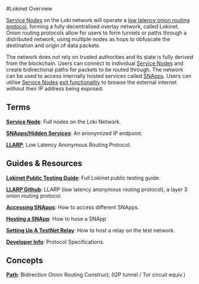 #Lokinet Overview

[Service Nodes](../ServiceNodes/SNOverview.md) on the Loki network will operate a [low latency onion routing protocol](../Lokinet/LLARP.md), forming a fully decentralised overlay network, called Lokinet. Onion routing protocols allow for users to form tunnels or paths through a distributed network, using multiple nodes as hops to obfuscate the destination and origin of data packets.  

The network does not rely on trusted authorities and its state is fully derived from the blockchain.  Users can connect to individual [Service Nodes](../ServiceNodes/SNOverview.md) and create bidirectional paths for packets to be routed through.  The network can be used to access internally hosted services called [SNApps](../Lokinet/SNApps.md). Users can utilise [Service Nodes](../ServiceNodes/SNOverview.md) [exit functionality](/ServiceNodes/ServiceNodeFunctions/#exit-nodes) to browse the external internet without their IP address being exposed.



## Terms

**[Service Node](../ServiceNodes/SNOverview.md)**: Full nodes on the Loki Network.

**[SNApps/Hidden Services](../Lokinet/SNApps.md)**: An anonymized IP endpoint.

**[LLARP](../Lokinet/LLARP.md)**: Low Latency Anonymous Routing Protocol.

## Guides & Resources

**[Lokinet Public Testing Guide](../Lokinet/Guides/PublicTestingGuide.md)**: Full Lokinet public testing guide.

**[LLARP Github](https://github.com/loki-project/loki-network)**: LLARP (low latency anonymous routing protocol), a layer 3 onion routing protocol.

**[Accessing SNApps](../Lokinet/Guides/AccessingSNApps.md)**: How to access different SNApps.

**[Hosting a SNApp](../Lokinet/Guides/HostingSNApps.md)**: How to hose a SNApp

**[Setting Up A TestNet Relay](../Lokinet/Guides/TestNetRelay.md)**: How to host a relay on the test network.

**[Developer Info](../Lokinet/DeveloperInfo.md)**: Protocol Specifications.

## Concepts

**[Path](../Lokinet/LLARP.md)**: Bidirection Onion Routing Construct, (I2P tunnel / Tor circuit equiv.)



